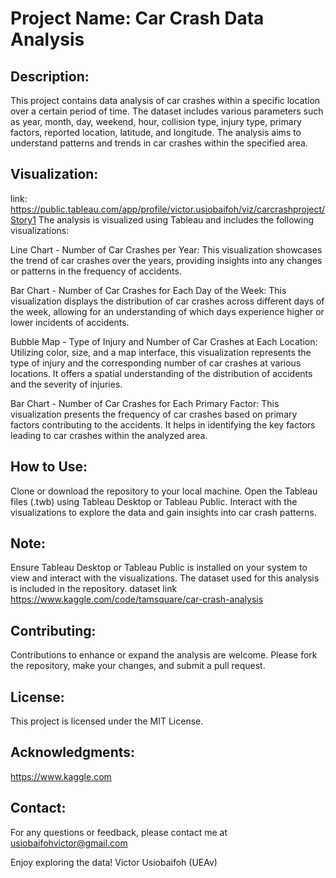 # Project Name: Car Crash Data Analysis

## Description:
This project contains data analysis of car crashes within a specific location over a certain period of time. The dataset includes various parameters such as year, month, day, weekend, hour, collision type, injury type, primary factors, reported location, latitude, and longitude. The analysis aims to understand patterns and trends in car crashes within the specified area.

## Visualization:
link: https://public.tableau.com/app/profile/victor.usiobaifoh/viz/carcrashproject/Story1
The analysis is visualized using Tableau and includes the following visualizations:

Line Chart - Number of Car Crashes per Year:
This visualization showcases the trend of car crashes over the years, providing insights into any changes or patterns in the frequency of accidents.

Bar Chart - Number of Car Crashes for Each Day of the Week:
This visualization displays the distribution of car crashes across different days of the week, allowing for an understanding of which days experience higher or lower incidents of accidents.

Bubble Map - Type of Injury and Number of Car Crashes at Each Location:
Utilizing color, size, and a map interface, this visualization represents the type of injury and the corresponding number of car crashes at various locations. It offers a spatial understanding of the distribution of accidents and the severity of injuries.

Bar Chart - Number of Car Crashes for Each Primary Factor:
This visualization presents the frequency of car crashes based on primary factors contributing to the accidents. It helps in identifying the key factors leading to car crashes within the analyzed area.

## How to Use:
Clone or download the repository to your local machine.
Open the Tableau files (.twb) using Tableau Desktop or Tableau Public.
Interact with the visualizations to explore the data and gain insights into car crash patterns.

## Note:
Ensure Tableau Desktop or Tableau Public is installed on your system to view and interact with the visualizations.
The dataset used for this analysis is included in the repository.
dataset link   https://www.kaggle.com/code/tamsquare/car-crash-analysis

## Contributing:
Contributions to enhance or expand the analysis are welcome. Please fork the repository, make your changes, and submit a pull request.

## License:
This project is licensed under the MIT License.

## Acknowledgments:

https://www.kaggle.com

## Contact:
For any questions or feedback, please contact me at usiobaifohvictor@gmail.com



Enjoy exploring the data!
Victor Usiobaifoh (UEAv)
